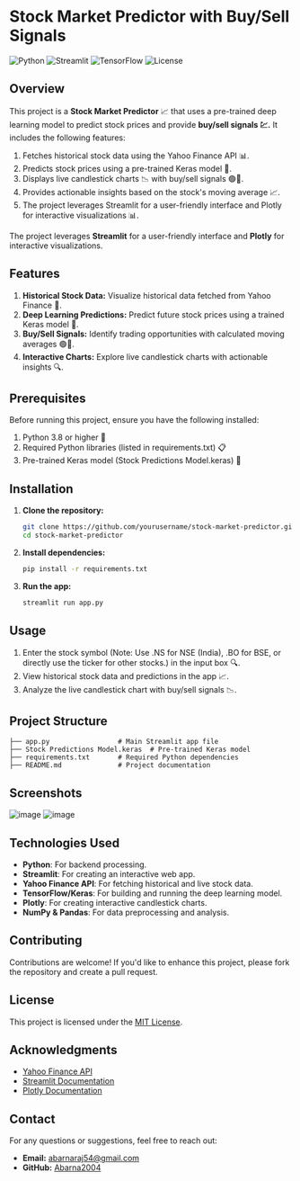 # Stock Market Predictor with Buy/Sell Signals

![Python](https://img.shields.io/badge/Python-3.8%2B-blue?logo=python&logoColor=white)
![Streamlit](https://img.shields.io/badge/Streamlit-1.x-brightgreen?logo=streamlit&logoColor=white)
![TensorFlow](https://img.shields.io/badge/TensorFlow-2.x-orange?logo=tensorflow&logoColor=white)
![License](https://img.shields.io/badge/License-MIT-yellow?logo=opensourceinitiative&logoColor=white)

## Overview
This project is a **Stock Market Predictor** 📈 that uses a pre-trained deep learning model to predict stock prices and provide **buy/sell signals 💹.** It includes the following features:

1. Fetches historical stock data using the Yahoo Finance API 📊.
2. Predicts stock prices using a pre-trained Keras model 🤖.
3. Displays live candlestick charts 📉 with buy/sell signals 🟢🔴.
4. Provides actionable insights based on the stock's moving average 📈.
5. The project leverages Streamlit for a user-friendly interface and Plotly for interactive visualizations 📊.



The project leverages **Streamlit** for a user-friendly interface and **Plotly** for interactive visualizations.

## Features

1. **Historical Stock Data:** Visualize historical data fetched from Yahoo Finance 📅.
2. **Deep Learning Predictions:** Predict future stock prices using a trained Keras model 🤖.
3. **Buy/Sell Signals:** Identify trading opportunities with calculated moving averages 🟢🔴.
4. **Interactive Charts:** Explore live candlestick charts with actionable insights 🔍.

## Prerequisites

Before running this project, ensure you have the following installed:

1. Python 3.8 or higher 🐍
2. Required Python libraries (listed in requirements.txt) 📋
3. Pre-trained Keras model (Stock Predictions Model.keras) 🧠

## Installation

1. **Clone the repository:**
   ```bash
   git clone https://github.com/yourusername/stock-market-predictor.git
   cd stock-market-predictor
   ```

2. **Install dependencies:**
   ```bash
   pip install -r requirements.txt
   ```

3. **Run the app:**
   ```bash
   streamlit run app.py
   ```

## Usage

1. Enter the stock symbol (Note: Use .NS for NSE (India), .BO for BSE, or directly use the ticker for other stocks.) in the input box 🔍.
2. View historical stock data and predictions in the app 📈.
3. Analyze the live candlestick chart with buy/sell signals 📉.

## Project Structure

```
├── app.py                 # Main Streamlit app file
├── Stock Predictions Model.keras  # Pre-trained Keras model
├── requirements.txt       # Required Python dependencies
├── README.md              # Project documentation
```

## Screenshots

![image](https://github.com/user-attachments/assets/801fcd02-8283-4e44-93d9-ee7e77c927bc)
![image](https://github.com/user-attachments/assets/d93ecc86-f3b1-46e2-a356-eb7376d83264)



## Technologies Used

- **Python**: For backend processing.
- **Streamlit**: For creating an interactive web app.
- **Yahoo Finance API**: For fetching historical and live stock data.
- **TensorFlow/Keras**: For building and running the deep learning model.
- **Plotly**: For creating interactive candlestick charts.
- **NumPy & Pandas**: For data preprocessing and analysis.

## Contributing

Contributions are welcome! If you'd like to enhance this project, please fork the repository and create a pull request.

## License

This project is licensed under the [MIT License](LICENSE).

## Acknowledgments

- [Yahoo Finance API](https://pypi.org/project/yfinance/)
- [Streamlit Documentation](https://docs.streamlit.io/)
- [Plotly Documentation](https://plotly.com/python/)

## Contact

For any questions or suggestions, feel free to reach out:

- **Email:** abarnaraj54@gmail.com
- **GitHub:** [Abarna2004](https://github.com/Abarna2004)

